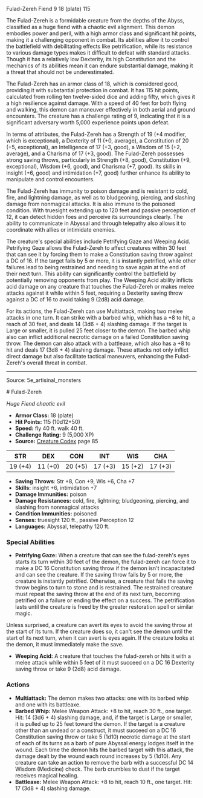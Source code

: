 <MonsterName/>Fulad-Zereh</MonsterName>
<CreatureType/>Fiend</CreatureType>
<CR/>9</CR>
<AC/>18 (plate)</AC>
<HP/>115</HP>
<summary>The Fulad-Zereh is a formidable creature from the depths of the Abyss, classified as a huge fiend with a chaotic evil alignment. This demon embodies power and peril, with a high armor class and significant hit points, making it a challenging opponent in combat. Its abilities allow it to control the battlefield with debilitating effects like petrification, while its resistance to various damage types makes it difficult to defeat with standard attacks. Though it has a relatively low Dexterity, its high Constitution and the mechanics of its abilities mean it can endure substantial damage, making it a threat that should not be underestimated.</summary>

<detail>

The Fulad-Zereh has an armor class of 18, which is considered good, providing it with substantial protection in combat. It has 115 hit points, calculated from rolling ten twelve-sided dice and adding fifty, which gives it a high resilience against damage. With a speed of 40 feet for both flying and walking, this demon can maneuver effectively in both aerial and ground encounters. The creature has a challenge rating of 9, indicating that it is a significant adversary worth 5,000 experience points upon defeat.

In terms of attributes, the Fulad-Zereh has a Strength of 19 (+4 modifier, which is exceptional), a Dexterity of 11 (+0, average), a Constitution of 20 (+5, exceptional), an Intelligence of 17 (+3, good), a Wisdom of 15 (+2, average), and a Charisma of 17 (+3, good). The Fulad-Zereh possesses strong saving throws, particularly in Strength (+8, good), Constitution (+9, exceptional), Wisdom (+6, good), and Charisma (+7, good). Its skills in insight (+6, good) and intimidation (+7, good) further enhance its ability to manipulate and control encounters.

The Fulad-Zereh has immunity to poison damage and is resistant to cold, fire, and lightning damage, as well as to bludgeoning, piercing, and slashing damage from nonmagical attacks. It is also immune to the poisoned condition. With truesight extending up to 120 feet and passive perception of 12, it can detect hidden foes and perceive its surroundings clearly. The ability to communicate in Abyssal and through telepathy also allows it to coordinate with allies or intimidate enemies.

The creature's special abilities include Petrifying Gaze and Weeping Acid. Petrifying Gaze allows the Fulad-Zereh to affect creatures within 30 feet that can see it by forcing them to make a Constitution saving throw against a DC of 16. If the target fails by 5 or more, it is instantly petrified, while other failures lead to being restrained and needing to save again at the end of their next turn. This ability can significantly control the battlefield by potentially removing opponents from play. The Weeping Acid ability inflicts acid damage on any creature that touches the Fulad-Zereh or makes melee attacks against it while within 5 feet, requiring a Dexterity saving throw against a DC of 16 to avoid taking 9 (2d8) acid damage.

For its actions, the Fulad-Zereh can use Multiattack, making two melee attacks in one turn. It can strike with a barbed whip, which has a +8 to hit, a reach of 30 feet, and deals 14 (3d6 + 4) slashing damage. If the target is Large or smaller, it is pulled 25 feet closer to the demon. The barbed whip also can inflict additional necrotic damage on a failed Constitution saving throw. The demon can also attack with a battleaxe, which also has a +8 to hit and deals 17 (3d8 + 4) slashing damage. These attacks not only inflict direct damage but also facilitate tactical maneuvers, enhancing the Fulad-Zereh's overall threat in combat.</detail>



---

Source: 5e_artisinal_monsters

<statblock>
# Fulad-Zereh

*Huge* *Fiend* *chaotic evil*

- **Armor Class:** 18 (plate)
- **Hit Points:** 115 (10d12+50)
- **Speed:** fly 40 ft. walk 40 ft.
- **Challenge Rating:** 9 (5,000 XP)
- **Source:** [Creature Codex](https://koboldpress.com/kpstore/product/creature-codex-for-5th-edition-dnd) page 85

| STR | DEX | CON | INT | WIS | CHA |
| --- | --- | --- | --- | --- | --- |
| 19 (+4) | 11 (+0) | 20 (+5) | 17 (+3) | 15 (+2) | 17 (+3) |

- **Saving Throws**: Str +8, Con +9, Wis +6, Cha +7
- **Skills:** insight +6, intimidation +7
- **Damage Immunities:** poison
- **Damage Resistances:** cold, fire, lightning; bludgeoning, piercing, and slashing from nonmagical attacks
- **Condition Immunities:** poisoned
- **Senses:** truesight 120 ft., passive Perception 12
- **Languages:** Abyssal, telepathy 120 ft.

### Special Abilities

- **Petrifying Gaze:** When a creature that can see the fulad-zereh's eyes starts its turn within 30 feet of the demon, the fulad-zereh can force it to make a DC 16 Constitution saving throw if the demon isn't incapacitated and can see the creature. If the saving throw fails by 5 or more, the creature is instantly petrified. Otherwise, a creature that fails the saving throw begins to turn to stone and is restrained. The restrained creature must repeat the saving throw at the end of its next turn, becoming petrified on a failure or ending the effect on a success. The petrification lasts until the creature is freed by the greater restoration spell or similar magic.

Unless surprised, a creature can avert its eyes to avoid the saving throw at the start of its turn. If the creature does so, it can't see the demon until the start of its next turn, when it can avert is eyes again. If the creature looks at the demon, it must immediately make the save.
- **Weeping Acid:** A creature that touches the fulad-zereh or hits it with a melee attack while within 5 feet of it must succeed on a DC 16 Dexterity saving throw or take 9 (2d8) acid damage.

### Actions

- **Multiattack:** The demon makes two attacks: one with its barbed whip and one with its battleaxe.
- **Barbed Whip:** Melee Weapon Attack: +8 to hit, reach 30 ft., one target. Hit: 14 (3d6 + 4) slashing damage, and, if the target is Large or smaller, it is pulled up to 25 feet toward the demon. If the target is a creature other than an undead or a construct, it must succeed on a DC 16 Constitution saving throw or take 5 (1d10) necrotic damage at the start of each of its turns as a barb of pure Abyssal energy lodges itself in the wound. Each time the demon hits the barbed target with this attack, the damage dealt by the wound each round increases by 5 (1d10). Any creature can take an action to remove the barb with a successful DC 14 Wisdom (Medicine) check. The barb crumbles to dust if the target receives magical healing.
- **Battleaxe:** Melee Weapon Attack: +8 to hit, reach 10 ft., one target. Hit: 17 (3d8 + 4) slashing damage.


</statblock>


